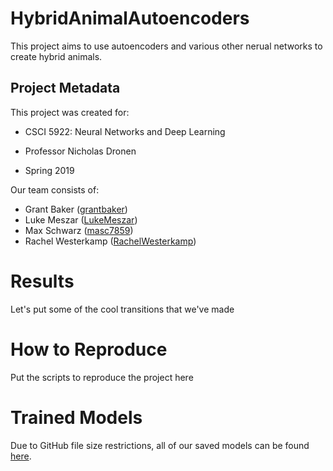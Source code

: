 # HybridAnimalAutoencoders

This project aims to use autoencoders and various other nerual networks to create hybrid animals.

## Project Metadata

This project was created for:

- CSCI 5922: Neural Networks and Deep Learning

- Professor Nicholas Dronen

- Spring 2019

Our team consists of:

- Grant Baker ([grantbaker](https://github.com/grantbaker))
- Luke Meszar ([LukeMeszar](https://github.com/LukeMeszar))
- Max Schwarz ([masc7859](https://github.com/masc7859))
- Rachel Westerkamp ([RachelWesterkamp](https://github.com/RachelWesterkamp))

# Results

Let's put some of the cool transitions that we've made 

# How to Reproduce

Put the scripts to reproduce the project here

# Trained Models

Due to GitHub file size restrictions, all of our saved models can be found [here](https://keybase.pub/grantbaker/saved_models).
